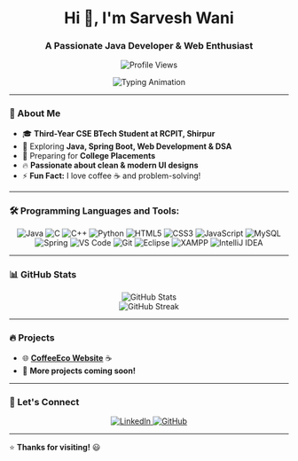 <h1 align="center">Hi 👋, I'm Sarvesh Wani</h1>
<h3 align="center">A Passionate Java Developer & Web Enthusiast</h3>

<p align="center">
  <img src="https://komarev.com/ghpvc/?username=Sarvesh-Wani&label=Profile%20Views&color=0e75b6&style=flat" alt="Profile Views" />
</p>

<p align="center">
  <img src="https://readme-typing-svg.demolab.com?font=Fira+Code&weight=500&size=22&pause=1000&color=00C9F3&center=true&width=435&lines=Java+%7C+Spring+Boot+%7C+Web+Development;Problem+Solver+%7C+DSA+Learner;Building+Projects+%26+Preparing+for+Placements" alt="Typing Animation">
</p>

---

### 🌱 About Me  
- 🎓 **Third-Year CSE BTech Student at RCPIT, Shirpur**  
- 🚀 Exploring **Java, Spring Boot, Web Development & DSA**  
- 🎯 Preparing for **College Placements**  
- 🔥 **Passionate about clean & modern UI designs**  
- ⚡ **Fun Fact:** I love coffee ☕ and problem-solving!

---

### 🛠️ **Programming Languages and Tools:**
<p align="center">
  <img src="https://img.shields.io/badge/Java-007396?style=for-the-badge&logo=java&logoColor=white" alt="Java" />
  <img src="https://img.shields.io/badge/C-00599C?style=for-the-badge&logo=c&logoColor=white" alt="C" />
  <img src="https://img.shields.io/badge/C++-00599C?style=for-the-badge&logo=c%2B%2B&logoColor=white" alt="C++" />
  <img src="https://img.shields.io/badge/Python-3776AB?style=for-the-badge&logo=python&logoColor=white" alt="Python" />
  <img src="https://img.shields.io/badge/HTML5-E34F26?style=for-the-badge&logo=html5&logoColor=white" alt="HTML5" />
  <img src="https://img.shields.io/badge/CSS3-1572B6?style=for-the-badge&logo=css3&logoColor=white" alt="CSS3" />
  <img src="https://img.shields.io/badge/JavaScript-F7DF1E?style=for-the-badge&logo=javascript&logoColor=black" alt="JavaScript" />
  <img src="https://img.shields.io/badge/MySQL-4479A1?style=for-the-badge&logo=mysql&logoColor=white" alt="MySQL" />
  <img src="https://img.shields.io/badge/Spring-6DB33F?style=for-the-badge&logo=spring&logoColor=white" alt="Spring" />
  <img src="https://img.shields.io/badge/VS%20Code-007ACC?style=for-the-badge&logo=visual-studio-code&logoColor=white" alt="VS Code" />
  <img src="https://img.shields.io/badge/Git-F05032?style=for-the-badge&logo=git&logoColor=white" alt="Git" />
  <img src="https://img.shields.io/badge/Eclipse-2C2255?style=for-the-badge&logo=eclipse&logoColor=white" alt="Eclipse" />
  <img src="https://img.shields.io/badge/XAMPP-FF6600?style=for-the-badge&logo=xampp&logoColor=white" alt="XAMPP" />
  <img src="https://img.shields.io/badge/IntelliJ%20IDEA-000000?style=for-the-badge&logo=intellij-idea&logoColor=white" alt="IntelliJ IDEA" />
</p>


---

### 📊 GitHub Stats  
<p align="center">
  <img src="https://github-readme-stats.vercel.app/api?username=Sarvesh-Wani&show_icons=true&theme=tokyonight" alt="GitHub Stats" />
  <br>
  <img src="https://github-readme-streak-stats.herokuapp.com/?user=Sarvesh-Wani&theme=tokyonight" alt="GitHub Streak" />
</p>

---

### 🔥 Projects  
- 🌐 **[CoffeeEco Website](https://coffeeeco.netlify.app/)** ☕  
- 🚀 **More projects coming soon!**

---

### 💬 Let's Connect  
<p align="center">
  <a href="https://www.linkedin.com/in/sarvesh-wani" target="_blank">
    <img src="https://img.shields.io/badge/LinkedIn-blue?style=for-the-badge&logo=linkedin" alt="LinkedIn" />
  </a>
  <a href="https://github.com/Sarvesh-Wani" target="_blank">
    <img src="https://img.shields.io/badge/GitHub-black?style=for-the-badge&logo=github" alt="GitHub" />
  </a>
</p>

---

⭐ **Thanks for visiting!** 😃
